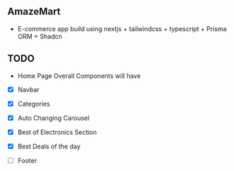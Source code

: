 ## AmazeMart

- E-commerce app build using nextjs + tailwindcss + typescript + Prisma ORM + Shadcn

## TODO

* Home Page Overall Components will have
* [x] Navbar
* [x] Categories
* [x] Auto Changing Carousel
* [x] Best of Electronics Section
* [x] Best Deals of the day
* [ ] Footer

